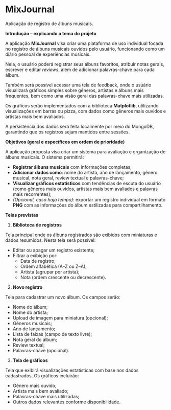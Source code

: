 # MixJournal
Aplicação de registro de álbuns musicais.

**Introdução – explicando o tema do projeto**

A aplicação **MixJournal** visa criar uma plataforma de uso individual focada no registro de álbuns musicais ouvidos pelo usuário, funcionando como um diário pessoal de experiências musicais.

Nela, o usuário poderá registrar seus álbuns favoritos, atribuir notas gerais, escrever e editar *reviews*, além de adicionar palavras-chave para cada álbum.

Também será possível acessar uma tela de feedback, onde o usuário visualizará gráficos simples sobre gêneros, artistas e álbuns mais frequentes, bem como uma visão geral das palavras-chave mais utilizadas.

Os gráficos serão implementados com a biblioteca **Matplotlib**, utilizando visualizações em barras ou pizza, com dados como gêneros mais ouvidos e artistas mais bem avaliados.

A persistência dos dados será feita localmente por meio do MongoDB, garantindo que os registros sejam mantidos entre sessões.

**Objetivos (geral e específicos em ordem de prioridade)**

A aplicação proposta visa criar um sistema para avaliação e organização de álbuns musicais. O sistema permitirá:

- **Registrar álbuns musicais** com informações completas;
- **Adicionar dados como**: nome do artista, ano de lançamento, gênero musical, nota geral, review textual e palavras-chave;
- **Visualizar gráficos estatísticos** com tendências de escuta do usuário (como gêneros mais ouvidos, artistas mais bem avaliados e palavras mais recorrentes);
- *(Opcional, caso haja tempo)*: exportar um registro individual em formato **PNG** com as informações do álbum estilizadas para compartilhamento.

**Telas previstas**

1. **Biblioteca de registros**

Tela principal onde os álbuns registrados são exibidos com miniaturas e dados resumidos. Nesta tela será possível:

- Editar ou apagar um registro existente;
- Filtrar a exibição por:
    - Data de registro;
    - Ordem alfabética (A–Z ou Z–A);
    - Artista (agrupar por artista);
    - Nota (ordem crescente ou decrescente).

2. **Novo registro**

Tela para cadastrar um novo álbum. Os campos serão:

- Nome do álbum;
- Nome do artista;
- Upload de imagem para miniatura (opcional);
- Gêneros musicais;
- Ano de lançamento;
- Lista de faixas (campo de texto livre);
- Nota geral do álbum;
- Review textual;
- Palavras-chave (opcional).

3. **Tela de gráficos**

Tela que exibirá visualizações estatísticas com base nos dados cadastrados. Os gráficos incluirão:

- Gênero mais ouvido;
- Artista mais bem avaliado;
- Palavras-chave mais utilizadas;
- Outros dados relevantes conforme disponibilidade.
